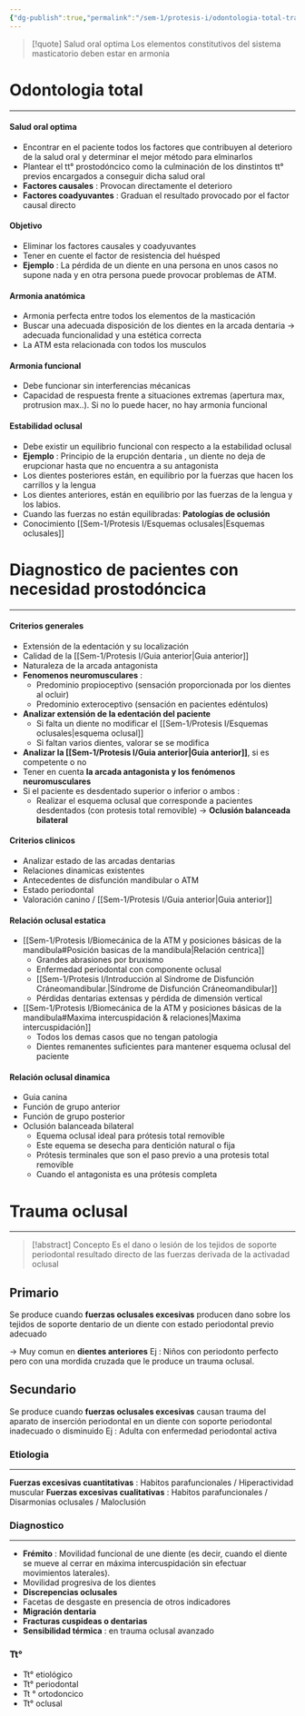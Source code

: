 ```yaml
---
{"dg-publish":true,"permalink":"/sem-1/protesis-i/odontologia-total-trauma-oclusal/"}
---
```



> [!quote] Salud oral optima
> Los elementos constitutivos del sistema masticatorio deben estar en armonia

# Odontologia total
---

#### Salud oral optima

- Encontrar en el paciente todos los factores que contribuyen al deterioro de la salud oral y determinar el mejor método para elminarlos
- Plantear el tt° prostodóncico como la culminación de los dinstintos tt° previos encargados a conseguir dicha salud oral
- **Factores causales** : Provocan directamente el deterioro
- **Factores coadyuvantes** : Graduan el resultado provocado por el factor causal directo

#### Objetivo

- Eliminar los factores causales y coadyuvantes
- Tener en cuente el factor de resistencia del huésped
- **Ejemplo** : La pérdida de un diente en una persona en unos casos no supone nada y en otra persona puede provocar problemas de ATM.

#### Armonia anatómica

- Armonia perfecta entre todos los elementos de la masticación
- Buscar una adecuada disposición de los dientes en la arcada dentaria → adecuada funcionalidad y una estética correcta
- La ATM esta relacionada con todos los musculos

#### Armonia funcional

- Debe funcionar sin interferencias mécanicas
- Capacidad de respuesta frente a situaciones extremas (apertura max, protrusion max..). Si no lo puede hacer, no hay armonia funcional

#### Estabilidad oclusal

- Debe existir un equilibrio funcional con respecto a la estabilidad oclusal
- **Ejemplo** : Principio de la erupción dentaria , un diente no deja de erupcionar hasta que no encuentra a su antagonista
- Los dientes posteriores están, en equilibrio por la fuerzas que hacen los carrillos y la lengua
- Los dientes anteriores, están en equilibrio por las fuerzas de la lengua y los labios.
- Cuando las fuerzas no están equilibradas: **Patologías de oclusión**
- Conocimiento [[Sem-1/Protesis I/Esquemas oclusales\|Esquemas oclusales]]

# Diagnostico de pacientes con necesidad prostodóncica
---

#### Criterios generales

- Extensión de la edentación y su localización
- Calidad de la [[Sem-1/Protesis I/Guia anterior\|Guia anterior]]
- Naturaleza de la arcada antagonista
- **Fenomenos neuromusculares** : 
	- Predominio propioceptivo (sensación proporcionada por los dientes al ocluir)
	- Predominio exteroceptivo (sensación en pacientes edéntulos)
- **Analizar extensión de la edentación del paciente**
	- Si falta un diente no modificar el [[Sem-1/Protesis I/Esquemas oclusales\|esquema oclusal]] 
	- Si faltan varios dientes, valorar se se modifica
- **Analizar la [[Sem-1/Protesis I/Guia anterior\|Guia anterior]]**, si es competente o no
- Tener en cuenta **la arcada antagonista y los fenómenos neuromusculares**
- Si el paciente es desdentado superior o inferior o ambos : 
	- Realizar el esquema oclusal que corresponde a pacientes desdentados (con protesis total removible) → **Oclusión balanceada bilateral**

#### Criterios clinicos

- Analizar estado de las arcadas dentarias
- Relaciones dinamicas existentes
- Antecedentes de disfunción mandibular o ATM
- Estado periodontal
- Valoración canino / [[Sem-1/Protesis I/Guia anterior\|Guia anterior]]

#### Relación oclusal estatica

- [[Sem-1/Protesis I/Biomecánica de la ATM y posiciones básicas de la mandibula#Posición basicas de la mandibula\|Relación centrica]]
	- Grandes abrasiones por bruxismo
	- Enfermedad periodontal con componente oclusal
	- [[Sem-1/Protesis I/Introducción al Síndrome de Disfunción Cráneomandibular.\|Síndrome de Disfunción Cráneomandibular]]
	- Pérdidas dentarias extensas y pérdida de dimensión vertical
- [[Sem-1/Protesis I/Biomecánica de la ATM y posiciones básicas de la mandibula#Maxima intercuspidación & relaciones\|Maxima intercuspidación]] 
	- Todos los demas casos que no tengan patologia
	- Dientes remanentes suficientes para mantener esquema oclusal del paciente

#### Relación oclusal dinamica

- Guia canina 
- Función de grupo anterior
- Función de grupo posterior
- Oclusión balanceada bilateral
	- Equema oclusal ideal para prótesis total removible
	- Este equema se desecha para dentición natural o fija
	- Prótesis terminales que son el paso previo a una protesis total removible
	- Cuando el antagonista es una prótesis completa

# Trauma oclusal
---


> [!abstract] Concepto
> Es el dano o lesión de los tejidos de soporte periodontal resultado directo de las fuerzas derivada de la activadad oclusal

## Primario

Se produce cuando **fuerzas oclusales excesivas** producen dano sobre los tejidos de soporte dentario de un diente con estado periodontal previo adecuado

→ Muy comun en **dientes anteriores**
Ej : Niños con periodonto perfecto pero con una mordida cruzada que le produce un trauma oclusal.

## Secundario

Se produce cuando **fuerzas oclusales excesivas** causan trauma del aparato de inserción periodontal en un diente con soporte periodontal inadecuado o disminuido
Ej : Adulta con enfermedad periodontal activa

### Etiologia
---

**Fuerzas excesivas cuantitativas** : Habitos parafuncionales / Hiperactividad muscular
**Fuerzas excesivas cualitativas** : Habitos parafuncionales / Disarmonias oclusales / Maloclusión

### Diagnostico
---

- **Frémito** : Movilidad funcional de une diente (es decir, cuando el diente se mueve al cerrar en máxima intercuspidación sin efectuar movimientos laterales).
- Movilidad progresiva de los dientes
- **Discrepencias oclusales**
- Facetas de desgaste en presencia de otros indicadores
- **Migración dentaria**
- **Fracturas cuspideas o dentarias**
- **Sensibilidad térmica** : en trauma oclusal avanzado

### Tt°

- Tt° etiológico
- Tt° periodontal
- Tt ° ortodoncico
- Tt° oclusal

